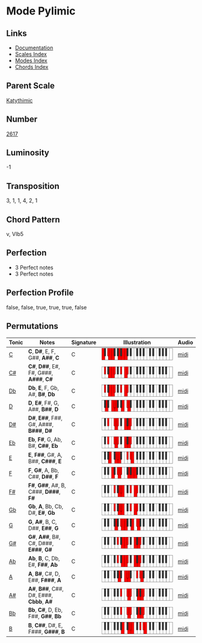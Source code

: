 # Mode Pylimic

## Links

- [Documentation](README.md)
- [Scales Index](Scales.md)
- [Modes Index](Modes.md)
- [Chords Index](Chords.md)

## Parent Scale

[Katythimic](ScaleKatythimic.md)

## Number

[2617](https://ianring.com/musictheory/scales/2617)

## Luminosity

-1

## Transposition

3, 1, 1, 4, 2, 1

## Chord Pattern

v, VIb5

## Perfection

- 3 Perfect notes
- 3 Perfect notes

## Perfection Profile

false, false, true, true, true, false

## Permutations

| Tonic | Notes | Signature | Illustration | Audio |
|-------|-------|-----------|--------------|-------|
| [C](ModeCNaturalPylimic.md) | **C**, **D#**, E, F, G##, **A##**, **C** | C | ![CNaturalPylimic](ModeCNaturalPylimic.png) | [midi](https://github.com/edipermadi/music/blob/main/docs/ModeCNaturalPylimic.mid?raw=true) |
| [C#](ModeCSharpPylimic.md) | **C#**, **D##**, E#, F#, G###, **A###**, **C#** | C | ![CSharpPylimic](ModeCSharpPylimic.png) | [midi](https://github.com/edipermadi/music/blob/main/docs/ModeCSharpPylimic.mid?raw=true) |
| [Db](ModeDFlatPylimic.md) | **Db**, **E**, F, Gb, A#, **B#**, **Db** | C | ![DFlatPylimic](ModeDFlatPylimic.png) | [midi](https://github.com/edipermadi/music/blob/main/docs/ModeDFlatPylimic.mid?raw=true) |
| [D](ModeDNaturalPylimic.md) | **D**, **E#**, F#, G, A##, **B##**, **D** | C | ![DNaturalPylimic](ModeDNaturalPylimic.png) | [midi](https://github.com/edipermadi/music/blob/main/docs/ModeDNaturalPylimic.mid?raw=true) |
| [D#](ModeDSharpPylimic.md) | **D#**, **E##**, F##, G#, A###, **B###**, **D#** | C | ![DSharpPylimic](ModeDSharpPylimic.png) | [midi](https://github.com/edipermadi/music/blob/main/docs/ModeDSharpPylimic.mid?raw=true) |
| [Eb](ModeEFlatPylimic.md) | **Eb**, **F#**, G, Ab, B#, **C##**, **Eb** | C | ![EFlatPylimic](ModeEFlatPylimic.png) | [midi](https://github.com/edipermadi/music/blob/main/docs/ModeEFlatPylimic.mid?raw=true) |
| [E](ModeENaturalPylimic.md) | **E**, **F##**, G#, A, B##, **C###**, **E** | C | ![ENaturalPylimic](ModeENaturalPylimic.png) | [midi](https://github.com/edipermadi/music/blob/main/docs/ModeENaturalPylimic.mid?raw=true) |
| [F](ModeFNaturalPylimic.md) | **F**, **G#**, A, Bb, C##, **D##**, **F** | C | ![FNaturalPylimic](ModeFNaturalPylimic.png) | [midi](https://github.com/edipermadi/music/blob/main/docs/ModeFNaturalPylimic.mid?raw=true) |
| [F#](ModeFSharpPylimic.md) | **F#**, **G##**, A#, B, C###, **D###**, **F#** | C | ![FSharpPylimic](ModeFSharpPylimic.png) | [midi](https://github.com/edipermadi/music/blob/main/docs/ModeFSharpPylimic.mid?raw=true) |
| [Gb](ModeGFlatPylimic.md) | **Gb**, **A**, Bb, Cb, D#, **E#**, **Gb** | C | ![GFlatPylimic](ModeGFlatPylimic.png) | [midi](https://github.com/edipermadi/music/blob/main/docs/ModeGFlatPylimic.mid?raw=true) |
| [G](ModeGNaturalPylimic.md) | **G**, **A#**, B, C, D##, **E##**, **G** | C | ![GNaturalPylimic](ModeGNaturalPylimic.png) | [midi](https://github.com/edipermadi/music/blob/main/docs/ModeGNaturalPylimic.mid?raw=true) |
| [G#](ModeGSharpPylimic.md) | **G#**, **A##**, B#, C#, D###, **E###**, **G#** | C | ![GSharpPylimic](ModeGSharpPylimic.png) | [midi](https://github.com/edipermadi/music/blob/main/docs/ModeGSharpPylimic.mid?raw=true) |
| [Ab](ModeAFlatPylimic.md) | **Ab**, **B**, C, Db, E#, **F##**, **Ab** | C | ![AFlatPylimic](ModeAFlatPylimic.png) | [midi](https://github.com/edipermadi/music/blob/main/docs/ModeAFlatPylimic.mid?raw=true) |
| [A](ModeANaturalPylimic.md) | **A**, **B#**, C#, D, E##, **F###**, **A** | C | ![ANaturalPylimic](ModeANaturalPylimic.png) | [midi](https://github.com/edipermadi/music/blob/main/docs/ModeANaturalPylimic.mid?raw=true) |
| [A#](ModeASharpPylimic.md) | **A#**, **B##**, C##, D#, E###, **Cbbb**, **A#** | C | ![ASharpPylimic](ModeASharpPylimic.png) | [midi](https://github.com/edipermadi/music/blob/main/docs/ModeASharpPylimic.mid?raw=true) |
| [Bb](ModeBFlatPylimic.md) | **Bb**, **C#**, D, Eb, F##, **G##**, **Bb** | C | ![BFlatPylimic](ModeBFlatPylimic.png) | [midi](https://github.com/edipermadi/music/blob/main/docs/ModeBFlatPylimic.mid?raw=true) |
| [B](ModeBNaturalPylimic.md) | **B**, **C##**, D#, E, F###, **G###**, **B** | C | ![BNaturalPylimic](ModeBNaturalPylimic.png) | [midi](https://github.com/edipermadi/music/blob/main/docs/ModeBNaturalPylimic.mid?raw=true) |
